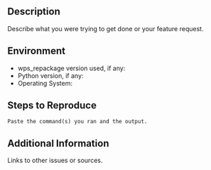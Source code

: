 ## Description

Describe what you were trying to get done or your feature request.

## Environment

* wps_repackage version used, if any:
* Python version, if any:
* Operating System:

## Steps to Reproduce

```
Paste the command(s) you ran and the output.
```

## Additional Information

Links to other issues or sources.
